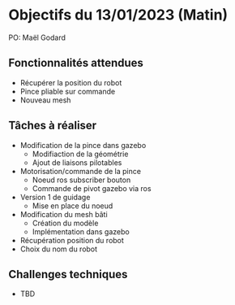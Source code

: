 # Objectifs du 13/01/2023 (Matin)

PO: Maël Godard


## Fonctionnalités attendues

- Récupérer la position du robot 
- Pince pliable sur commande
- Nouveau mesh


## Tâches à réaliser

- Modification de la pince dans gazebo
    - Modifiaction de la géométrie
    - Ajout de liaisons pilotables
- Motorisation/commande de la pince
    - Noeud ros subscriber bouton
    - Commande de pivot gazebo via ros
- Version 1 de guidage
    - Mise en place du noeud
- Modification du mesh bâti
    - Création du modèle
    - Implémentation dans gazebo
- Récupération position du robot
- Choix du nom du robot


## Challenges techniques

- TBD




